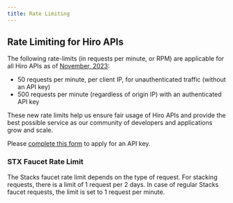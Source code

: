 ```yaml
---
title: Rate Limiting
---
```


## Rate Limiting for Hiro APIs

The following rate-limits (in requests per minute, or RPM) are applicable for all Hiro APIs as of [November, 2023](https://www.hiro.so/blog/updated-rate-limits-for-hiro-apis):

- 50 requests per minute, per client IP, for unauthenticated traffic (without an API key)
- 500 requests per minute (regardless of origin IP) with an authenticated API key

These new rate limits help us ensure fair usage of Hiro APIs and provide the best possible service as our community of developers and applications grow and scale.

Please [complete this form](https://survey.hiro.so/hiroapi) to apply for an API key.

### STX Faucet Rate Limit

The Stacks faucet rate limit depends on the type of request. For stacking requests, there is a limit of 1 request per 2 days. In case of regular Stacks faucet requests, the limit is set to 1 request per minute.
